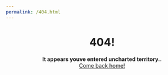 ```yaml
---
permalink: /404.html
---
```


<h1 align = "center"> 404! </h1>
<p align="center">
  <b>It appears youve entered uncharted territory..</b><br>
  <a href="https://ham0osh.github.io/MediaControler/">Come back home!</a>
</p>
